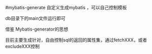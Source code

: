 #mybatis-generate
自定义生成mybatis ，可以自己控制模板

db目录下的main文件运行即可

借鉴 Mybatis-generator的思想

目前主要生成针对，自由控制sql的返回的属性集，通过fetchXXX，或者excludeXXX控制
